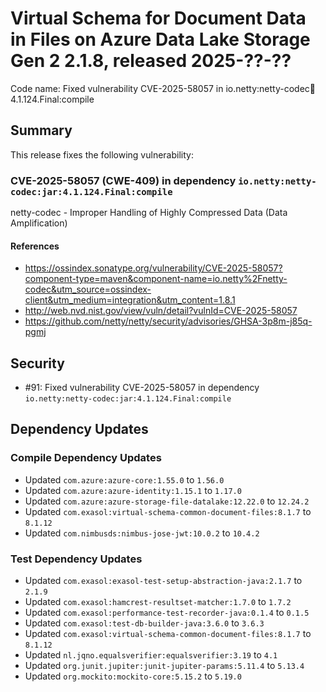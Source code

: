 # Virtual Schema for Document Data in Files on Azure Data Lake Storage Gen 2 2.1.8, released 2025-??-??

Code name: Fixed vulnerability CVE-2025-58057 in io.netty:netty-codec:jar:4.1.124.Final:compile

## Summary

This release fixes the following vulnerability:

### CVE-2025-58057 (CWE-409) in dependency `io.netty:netty-codec:jar:4.1.124.Final:compile`
netty-codec - Improper Handling of Highly Compressed Data (Data Amplification)
#### References
* https://ossindex.sonatype.org/vulnerability/CVE-2025-58057?component-type=maven&component-name=io.netty%2Fnetty-codec&utm_source=ossindex-client&utm_medium=integration&utm_content=1.8.1
* http://web.nvd.nist.gov/view/vuln/detail?vulnId=CVE-2025-58057
* https://github.com/netty/netty/security/advisories/GHSA-3p8m-j85q-pgmj

## Security

* #91: Fixed vulnerability CVE-2025-58057 in dependency `io.netty:netty-codec:jar:4.1.124.Final:compile`

## Dependency Updates

### Compile Dependency Updates

* Updated `com.azure:azure-core:1.55.0` to `1.56.0`
* Updated `com.azure:azure-identity:1.15.1` to `1.17.0`
* Updated `com.azure:azure-storage-file-datalake:12.22.0` to `12.24.2`
* Updated `com.exasol:virtual-schema-common-document-files:8.1.7` to `8.1.12`
* Updated `com.nimbusds:nimbus-jose-jwt:10.0.2` to `10.4.2`

### Test Dependency Updates

* Updated `com.exasol:exasol-test-setup-abstraction-java:2.1.7` to `2.1.9`
* Updated `com.exasol:hamcrest-resultset-matcher:1.7.0` to `1.7.2`
* Updated `com.exasol:performance-test-recorder-java:0.1.4` to `0.1.5`
* Updated `com.exasol:test-db-builder-java:3.6.0` to `3.6.3`
* Updated `com.exasol:virtual-schema-common-document-files:8.1.7` to `8.1.12`
* Updated `nl.jqno.equalsverifier:equalsverifier:3.19` to `4.1`
* Updated `org.junit.jupiter:junit-jupiter-params:5.11.4` to `5.13.4`
* Updated `org.mockito:mockito-core:5.15.2` to `5.19.0`
